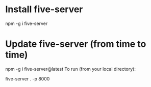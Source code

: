 # Install five-server
npm -g i five-server

# Update five-server (from time to time)
npm -g i five-server@latest
To run (from your local directory):

five-server . -p 8000